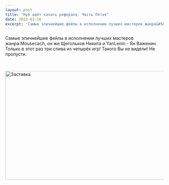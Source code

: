 ```yaml
---
layout: post
title: "Нуб идёт качать реферала. Часть Пятая"
date: 2013-02-16
excerpt: 'Самые эпичнейшие фейлы в исполнении лучших мастеров жанра&#58;Mousecach, он же Щегольков Никита и YanLenin - Ян Важенин. Только в этот раз три слива из четырёх игр! Такого Вы не видели! Не пропусти.'
---
```


Самые эпичнейшие фейлы в исполнении лучших мастеров жанра:Mousecach, он же Щегольков Никита и YanLenin - Ян Важенин. Только в этот раз три слива из четырёх игр! Такого Вы не видели! Не пропусти.

&nbsp;

<a href="http://gamersoul.ru/wp-content/uploads/2013/01/Заставка.png"><img class="wp-image-952 aligncenter" alt="Заставка" src="http://gamersoul.ru/wp-content/uploads/2013/01/Заставка.png" width="614" height="346" /></a>